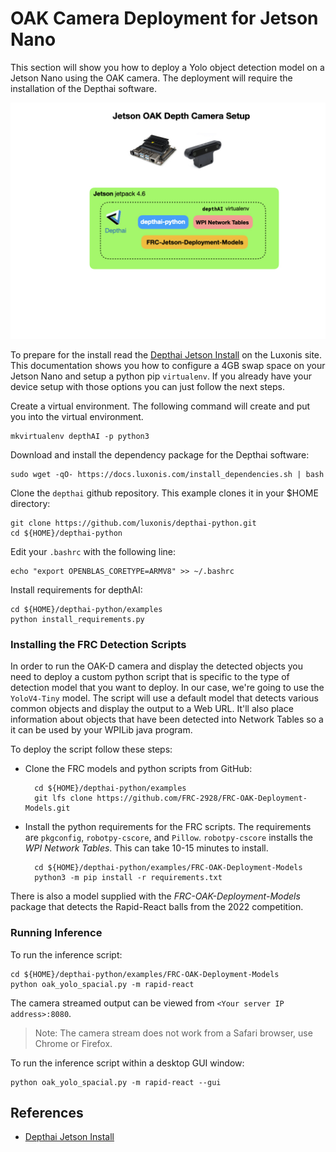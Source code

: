 # OAK Camera Deployment for Jetson Nano
This section will show you how to deploy a Yolo object detection model on a Jetson Nano using the OAK camera.  The deployment will require the installation of the Depthai software. 

![Machine Learning Process](../images/FRCMachineLearning/FRCMachineLearning.013.jpeg)

To prepare for the install read the [Depthai Jetson Install](https://docs.luxonis.com/projects/api/en/latest/install/#jetson) on the Luxonis site.  This documentation shows you how to configure a 4GB swap space on your Jetson Nano and setup a python pip `virtualenv`.  If you already have your device setup with those options you can just follow the next steps.

Create a virtual environment.  The following command will create and put you into the virtual environment.  

    mkvirtualenv depthAI -p python3

Download and install the dependency package for the Depthai software:

    sudo wget -qO- https://docs.luxonis.com/install_dependencies.sh | bash

Clone the `depthai` github repository.  This example clones it in your $HOME directory:

    git clone https://github.com/luxonis/depthai-python.git
    cd ${HOME}/depthai-python

Edit your `.bashrc` with the following line:

    echo "export OPENBLAS_CORETYPE=ARMV8" >> ~/.bashrc

Install requirements for depthAI:

    cd ${HOME}/depthai-python/examples
    python install_requirements.py      

### Installing the FRC Detection Scripts        
In order to run the OAK-D camera and display the detected objects you need to deploy a custom python script that is specific to the type of detection model that you want to deploy.  In our case, we're going to use the `YoloV4-Tiny` model.  The script will use a default model that detects various common objects and display the output to a Web URL. It'll also place information about objects that have been detected into Network Tables so a it can be used by your WPILib java program.

To deploy the script follow these steps:

- Clone the FRC models and python scripts from GitHub:

        cd ${HOME}/depthai-python/examples
        git lfs clone https://github.com/FRC-2928/FRC-OAK-Deployment-Models.git

- Install the python requirements for the FRC scripts. The requirements are `pkgconfig`, `robotpy-cscore`, and `Pillow`. `robotpy-cscore` installs the *WPI Network Tables*. This can take 10-15 minutes to install.

        cd ${HOME}/depthai-python/examples/FRC-OAK-Deployment-Models
        python3 -m pip install -r requirements.txt        

There is also a model supplied with the *FRC-OAK-Deployment-Models* package that detects the Rapid-React balls from the 2022 competition.

### Running Inference
To run the inference script:

    cd ${HOME}/depthai-python/examples/FRC-OAK-Deployment-Models
    python oak_yolo_spacial.py -m rapid-react

The camera streamed output can be viewed from `<Your server IP address>:8080`.  
> Note: The camera stream does not work from a Safari browser, use Chrome or Firefox.

To run the inference script within a desktop GUI window:

    python oak_yolo_spacial.py -m rapid-react --gui

## References
- [Depthai Jetson Install](https://docs.luxonis.com/projects/api/en/latest/install/#jetson)
